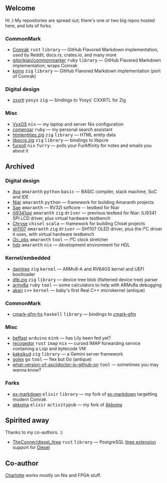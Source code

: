 ## Welcome

Hi :) My repositories are spread out; there's one or two big repos hosted here, and lots of forks.

### CommonMark

* [Comrak](https://github.com/kivikakk/comrak) <kbd>rust</kbd> <kbd>library</kbd> — GitHub Flavored Markdown implementation, used by Reddit, docs.rs, crates.io, and many more
* [gjtorikian/commonmarker](https://github.com/gjtorikian/commonmarker) <kbd>ruby</kbd> <kbd>library</kbd> — GitHub Flavored Markdown implementation; wraps Comrak
* [koino](https://github.com/kivikakk/koino) <kbd>zig</kbd> <kbd>library</kbd> — GitHub Flavored Markdown implementation (port of Comrak)

### Digital design

* [zxxrtl](https://nossa.ee/~talya/zxxrtl) <kbd>yosys</kbd> <kbd>zig</kbd> — bindings to Yosys' CXXRTL for Zig

### Misc

* [VyxOS](https://nossa.ee/~talya/vyxos) <kbd>nix</kbd> — my laptop and server Nix configuration
* [comenzar](https://nossa.ee/~talya/comenzar) <kbd>ruby</kbd> — my personal search assistant
* [htmlentities.zig](https://github.com/kivikakk/htmlentities.zig) <kbd>zig</kbd> <kbd>library</kbd> — HTML entity data
* [libpcre.zig](https://github.com/kivikakk/libpcre.zig) <kbd>zig</kbd> <kbd>library</kbd> — bindings to libpcre
* [furpoll](https://nossa.ee/~talya/furpoll) <kbd>nix</kbd> <kbd>furry</kbd> — polls your FurAffinity for notes and emails you about it

## Archived

### Digital design

* [Ava](https://github.com/charlottia/ava) <kbd>amaranth</kbd> <kbd>python</kbd> <kbd>basic</kbd> — BASIC compiler, stack machine, SoC and IDE
* [Niar](https://github.com/charlottia/niar) <kbd>amaranth</kbd> <kbd>python</kbd> — framework for building Amaranth projects
* [Sae](https://nossa.ee/~talya/sae) <kbd>amaranth</kbd> — RV32I softcore -- testbed for Niar
* [ili9341spi](https://nossa.ee/~talya/ili9341spi) <kbd>amaranth</kbd> <kbd>zig</kbd> <kbd>driver</kbd> — previous testbed for Niar: ILI9341 SPI LCD driver, plus virtual hardware testbench
* [Chryse](https://nossa.ee/~talya/chryse) <kbd>chisel</kbd> <kbd>scala</kbd> — framework for building Chisel projects
* [sh1107](https://github.com/charlottia/sh1107) <kbd>amaranth</kbd> <kbd>zig</kbd> <kbd>driver</kbd> — SH1107 OLED driver, plus the I²C driver it uses, with virtual hardware testbench
* [i2c_obs](https://github.com/charlottia/i2c_obs) <kbd>amaranth</kbd> <kbd>tool</kbd> — I²C clock stretcher
* [hdx](https://github.com/charlottia/hdx) <kbd>amaranth</kbd> <kbd>nix</kbd> — development environment for HDL

### Kernel/embedded

* [daintree](https://nossa.ee/~talya/daintree) <kbd>zig</kbd> <kbd>kernel</kbd> — ARMv8-A and RV64GS kernel and UEFI bootloader
* [dtb.zig](https://github.com/kivikakk/dtb.zig) <kbd>zig</kbd> <kbd>library</kbd> — device tree blob (flattened device tree) parser
* [armv8a](https://nossa.ee/~talya/armv8a) <kbd>ruby</kbd> <kbd>tool</kbd> — some calculators to help with ARMv8a debugging
* [akari](https://nossa.ee/~talya/akari) <kbd>c++</kbd> <kbd>kernel</kbd> — baby's first Real C++ microkernel (antique)

### CommonMark

* [cmark-gfm-hs](https://github.com/kivikakk/cmark-gfm-hs) <kbd>haskell</kbd> <kbd>library</kbd> — bindings to [cmark-gfm](https://github.com/github/cmark-gfm)

### Misc

* [beffast](https://nossa.ee/~talya/beffast) <kbd>arduino</kbd> <kbd>eink</kbd> — has Lily been fed yet?
* [recogedor](https://nossa.ee/~talya/recogedor) <kbd>rust</kbd> <kbd>imap</kbd> <kbd>nix</kbd> — cursed IMAP forwarding service containing a Lisp and bytecode VM
* [kaksikud](https://nossa.ee/~talya/kaksikud) <kbd>zig</kbd> <kbd>library</kbd> — a Gemini server framework
* [golex](https://nossa.ee/~talya/golex) <kbd>go</kbd> <kbd>tool</kbd> — flex but Go (antique)
* [what-version-of-asciidoctor-is-github-on](https://github.com/kivikakk/what-version-of-asciidoctor-is-github-on#readme) <kbd>tool</kbd> — sometimes you may wanna know?

### Forks

* [ex-markdown](https://nossa.ee/~talya/ex-markdown) <kbd>elixir</kbd> <kbd>library</kbd> — my fork of [ex-markdown](https://gitlab.com/nathanfaucett/ex-markdown) targetting modern Comrak
* [akkoma](https://nossa.ee/~talya/akkoma) <kbd>elixir</kbd> <kbd>activitypub</kbd> — my fork of [Akkoma](https://akkoma.dev/AkkomaGang/akkoma/)

## Spirited away

Thanks to my co-authors. :)

* [TheConner/diesel_ltree](https://github.com/TheConner/diesel_ltree) <kbd>rust</kbd> <kbd>library</kbd> — PostgreSQL [ltree extension](https://www.postgresql.org/docs/current/ltree.html) support for [Diesel](https://diesel.rs/)

## Co-author

[Charlotte](https://github.com/charlottia) works mostly on Nix and FPGA stuff.
